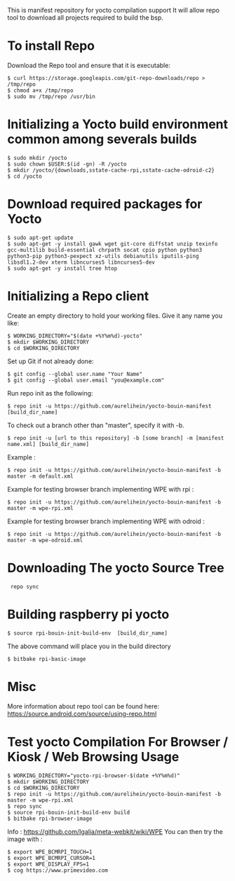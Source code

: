 This is manifest repository for yocto compilation support
It will allow repo tool to download all projects required to build the bsp.

To install Repo
===============

Download the Repo tool and ensure that it is executable:

    $ curl https://storage.googleapis.com/git-repo-downloads/repo > /tmp/repo
    $ chmod a+x /tmp/repo
    $ sudo mv /tmp/repo /usr/bin

Initializing a Yocto build environment common among severals builds
==========================

    $ sudo mkdir /yocto
    $ sudo chown $USER:$(id -gn) -R /yocto
    $ mkdir /yocto/{downloads,sstate-cache-rpi,sstate-cache-odroid-c2}
    $ cd /yocto

Download required packages for Yocto
====================================

    $ sudo apt-get update
    $ sudo apt-get -y install gawk wget git-core diffstat unzip texinfo gcc-multilib build-essential chrpath socat cpio python python3 python3-pip python3-pexpect xz-utils debianutils iputils-ping libsdl1.2-dev xterm libncurses5 libncurses5-dev
    $ sudo apt-get -y install tree htop

Initializing a Repo client
==========================

Create an empty directory to hold your working files. Give it any name you like:

    $ WORKING_DIRECTORY="$(date +%Y%m%d)-yocto"
    $ mkdir $WORKING_DIRECTORY
    $ cd $WORKING_DIRECTORY

Set up Git if not already done:

    $ git config --global user.name "Your Name"
    $ git config --global user.email "you@example.com"

Run repo init as the following:

    $ repo init -u https://github.com/aurelihein/yocto-bouin-manifest [build_dir_name]

To check out a branch other than "master", specify it with -b.

    $ repo init -u [url to this repository] -b [some branch] -m [manifest name.xml] [build_dir_name]

Example :

    $ repo init -u https://github.com/aurelihein/yocto-bouin-manifest -b master -m default.xml

Example for testing browser branch implementing WPE with rpi :

    $ repo init -u https://github.com/aurelihein/yocto-bouin-manifest -b master -m wpe-rpi.xml

Example for testing browser branch implementing WPE with odroid :

    $ repo init -u https://github.com/aurelihein/yocto-bouin-manifest -b master -m wpe-odroid.xml

Downloading The yocto Source Tree
==============================================

     repo sync

Building raspberry pi yocto
===========================

    $ source rpi-bouin-init-build-env  [build_dir_name]

The above command will place you in the build directory

    $ bitbake rpi-basic-image

Misc
====

More information about repo tool can be found here:
https://source.android.com/source/using-repo.html

Test yocto Compilation For Browser / Kiosk / Web Browsing Usage
=================================================================

    $ WORKING_DIRECTORY="yocto-rpi-browser-$(date +%Y%m%d)"
    $ mkdir $WORKING_DIRECTORY
    $ cd $WORKING_DIRECTORY
    $ repo init -u https://github.com/aurelihein/yocto-bouin-manifest -b master -m wpe-rpi.xml
    $ repo sync
    $ source rpi-bouin-init-build-env build
    $ bitbake rpi-browser-image

Info : https://github.com/Igalia/meta-webkit/wiki/WPE
You can then try the image with :

    $ export WPE_BCMRPI_TOUCH=1
    $ export WPE_BCMRPI_CURSOR=1
    $ export WPE_DISPLAY_FPS=1
    $ cog https://www.primevideo.com
